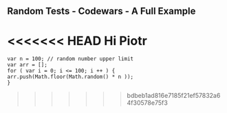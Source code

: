 ## Random Tests - Codewars - A Full Example

<<<<<<< HEAD
Hi Piotr
=======
```
var n = 100; // random number upper limit
var arr = [];
for ( var i = 0; i <= 100; i ++ ) {
arr.push(Math.floor(Math.random() * n ));
}
```
>>>>>>> bdbeb1ad816e7185f21ef57832a64f30578e75f3
